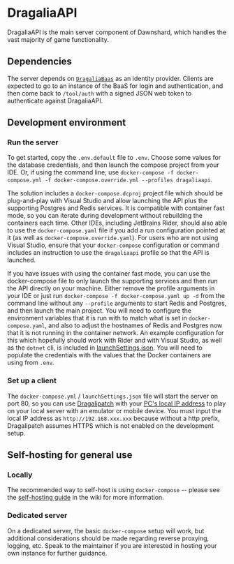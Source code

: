 # DragaliaAPI

DragaliaAPI is the main server component of Dawnshard, which handles the vast majority of game functionality.

## Dependencies

The server depends on [`DragaliaBaas`](https://github.com/DragaliaLostRevival/DragaliaBaasServer) as an identity
provider. Clients are expected to go to an instance of the BaaS for login and authentication, and then come back
to `/tool/auth` with a signed JSON web token to authenticate against DragaliaAPI.

## Development environment

### Run the server

To get started, copy the `.env.default` file to `.env`. Choose some values for the database credentials, and then launch
the compose project from your IDE. Or, if using the command line,
use `docker-compose -f docker-compose.yml -f docker-compose.override.yml --profiles dragaliaapi`.

The solution includes a `docker-compose.dcproj` project file which should be plug-and-play with Visual Studio and allow
launching the API plus the supporting Postgres and Redis services. It is compatible with container fast mode, so you can
iterate during development without rebuilding the containers each time. Other IDEs, including JetBrains Rider, should
also able to use the `docker-compose.yaml` file if you add a run configuration pointed at it (as well
as `docker-compose.override.yaml`). For users who are not using Visual Studio, ensure that your `docker-compose`
configuration or command includes an instruction to use the `dragaliaapi` profile so that the API is launched.

If you have issues with using the container fast mode, you can use the docker-compose file to only launch the supporting
services and then run the API directly on your machine. Either remove the profile arguments in your IDE or just
run `docker-compose -f docker-compose.yaml up -d` from the command line without any `--profile` arguments to start Redis
and Postgres, and then launch the main project. You will need to configure the environment variables that it is run with
to match what is set in `docker-compose.yaml`, and also to adjust the hostnames of Redis and Postgres now that it is not
running in the container network. An example configuration for this which hopefully should work with Rider and with
Visual Studio, as well as the `dotnet` cli, is included in
[launchSettings.json](./DragaliaAPI/Properties/launchSettings.json). You will need to populate the credentials with the
values that the Docker containers are using from `.env`.

### Set up a client

The `docker-compose.yml` / `launchSettings.json` file will start the server on port 80, so you can
use [Dragalipatch](https://github.com/LukeFZ/DragaliPatch/releases/latest) with
your [PC's local IP address](https://support.microsoft.com/en-us/windows/find-your-ip-address-in-windows-f21a9bbc-c582-55cd-35e0-73431160a1b9)
to play on your local server with an emulator or mobile device. You must input the local IP address
as `http://192.168.xxx.xxx` because without a http prefix, Dragalipatch assumes HTTPS which is not enabled on the
development setup.

## Self-hosting for general use

### Locally

The recommended way to self-host is using `docker-compose` -- please see
the [self-hosting guide](https://github.com/SapiensAnatis/Dawnshard/wiki/Self-hosting-guide) in the wiki for more
information.

### Dedicated server

On a dedicated server, the basic `docker-compose` setup will work, but additional considerations should be made
regarding reverse proxying, logging, etc. Speak to the maintainer if you are interested in hosting your own instance for
further guidance.


